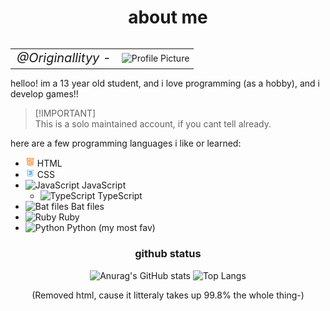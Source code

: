 <div align="center">
  <h1>about me</h1>
</div>

<table align="right" style="border-collapse: collapse; border: none;">
  <tr style="border: none;">
    <td style="font-size: 20px; font-style: italic; vertical-align: middle; border: none;">@Originallityy - </td>
    <td style="border: none;"><img src="https://avatars.githubusercontent.com/u/189269364?s=100" alt="Profile Picture" width="30" height="30"></td>
  </tr>
</table>

helloo! im a 13 year old student, and i love programming (as a hobby), and i develop games!!  
> [!IMPORTANT]\
> This is a solo maintained account, if you cant tell already.  

here are a few programming languages i like or learned:

- <img src="images/html.png" alt="HTML" width="auto" height="15"> HTML
- <img src="images/css.png" alt="CSS" width="auto" height="15"> CSS
- <img src="images/js.png" alt="JavaScript" width="auto" height="15"> JavaScript
  - <img src="images/ts.png" alt="TypeScript" width="auto" height="15"> TypeScript
- <img src="images/bat.png" alt="Bat files" width="auto" height="15"> Bat files
- <img src="images/ruby.png" alt="Ruby" width="auto" height="15"> Ruby
- <img src="images/python.png" alt="Python" width="auto" height="15"> Python (my most fav)


<div align="center">
  <h3>github status</h3>
  <img src="https://github-readme-stats.vercel.app/api?username=Originallityy&show_icons=true&theme=transparent" alt="Anurag's GitHub stats"/>
  <img src="https://github-readme-stats.vercel.app/api/top-langs/?username=Originallityy&layout=compact&langs_count=10&hide=HTML" alt="Top Langs"/>
  <p>(Removed html, cause it litteraly takes up 99.8% the whole thing-)</p>
</div>
